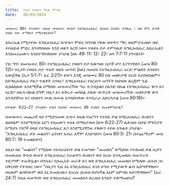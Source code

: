 ```yaml
---
title:  የጌታ የወይን ግንድ ምሳሌ
date:   06/03/2024
---
```


`መዝሙር 80ን ያንብቡ። በዚህ መዝሙር ውስጥ የእግዚአብሔር ሕዝብ እንዴት ተገለጠ ፣ ስለ ምን ታላቅ ተስፋ ነው ተማጽኖ የሚያቀርቡት?`

እስራኤል የሚታየው እግዚአብሔር ከጭቆና ምድር ከግብፅ ነቅሎ ወተትና ማር ወደምታፈሰው ወደ ተስፋይቱ ምድር እንዳጓጓዘው እንደ ወይን እርሻ ነው። የወይኑ ቦታ ተምሳሌት እግዚአብሔር እስራኤልን እንደመረጠውና እንደተንከባከበው ያሳያል (ዘፍ 49፡ 11፣ 12፣ 22፣ ዘዳ 7፡7-11 ያንብቡ)።

ነገር ግን፣ በመዝሙር 80፣ የእግዚአብሔር የወይን ቦታ ከቁጣው በታች ሆኖ እናገኘዋለን (መዝ 80፡12)። ነቢያት የወይኑ ቦታ ጥፋት ወይኑ መጥፎ (ክፉ) በመሆኑ የእግዚአብሔር ፍርድ ምልክት እንደሆነ አውጀዋል (ኢሳ 5፡1-7፣ ኤር 2፡21)። ይሁን እንጂ መዝሙር 80 ስለ መለኮታዊ ፍርድ አያሰላስልም። ከእግዚአብሔር የጸጋ ጥልቀት አንጻር፣ እግዚአብሔር የእርሱን መገኘት ከህዝቡ ለረጅም ጊዜ ሊከለክለው እንደሚችል በማሰቡ መዝሙረኛው ግራ ተጋብቷል። በአንድ በኩል የእግዚአብሔር ቁጣ እና ፍርድ፣ በሌላ በኩል ደግሞ በጸጋ እና ይቅርታ መካከል ያለው ውጥረት መዝሙረኛው መለኮታዊ ቁጣ እንዳያሸንፍ እና ህዝቡን ሙሉ በሙሉ እንዳይበላው እንዲፈራ አድርጎታል (መዝ 80፡16)።

`ዘኍልቍ 6፡22–27 ያንብቡ። ይህን በረከት መዝሙር 80 እንዴት ይጠቀምበታል?`

በመዝሙሩ መጨረሻ ላይ የሚደገመው አጭሩ ክፍል የአሮንን የተስፋ ቃል እግዚአብሔር ሕዝቡን ለዘላለም እንደሚባርክ አሮን የሰጠውን ተስፋ በማስታወስ (ዘኍ 6፡22-27) ለሕዝቡ ስቃይ ምክንያት ከሚሆኑ ነገሮች በላይ የእግዚአብሔር ጸጋ እንደሚያሸንፍ ያለውን ተስፋ አጉልቶ ያሳያል፡- “እግዚአብሔር ሆይ መልሰን፤ ፊትህን አብራ እኛም እንድናለን። (መዝ 80:3፣ 21፣ በተጨማሪም መዝ 80:7፣ 19 ተመልከት።)

እዚህ ላይ “መልሰን” የሚለው የዕብራይስጥ ቃል የመጣው “መመለስ” ከሚለው የተለመደ ቃል ሲሆን በመጽሐፍ ቅዱስ ውስጥ እግዚአብሔር የጠፉትን ሕዝቡን ወደ እርሱ እንዲመለሱ በመጥራት ተደጋግሞ ተጠቅሷል። በንስሐ፣ ከኃጢአት መራቅ እና ወደ እግዚአብሔር መመለስ ከሚለው ሐሳብ ጋር በቅርበት የተሳሰረ ነው። “በዚያን ጊዜ እኔ እግዚአብሔር እንደ ሆንሁ የሚያውቅ ልብ እሰጣቸዋለሁ። በፍጹም ልባቸውም ወደ እኔ ይመለሳሉና እነርሱ ሕዝብ ይሆኑኛል እኔም አምላክ እሆናቸዋለሁ።” (ኤር 24:7) ንስሐ በመግባት ወደ እግዚአብሔር መመለስን ለራስህ እንዴት ተለማመድህ?